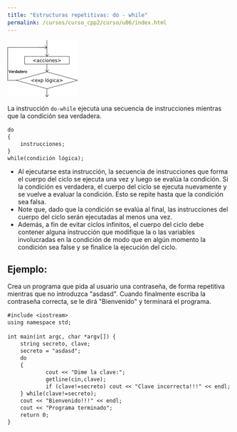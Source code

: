 ```yaml
---
title: "Estructuras repetitivas: do - while"
permalink: /cursos/curso_cpp2/curso/u06/index.html
---
```


![mientras](img/repetir.png)

La instrucción `do-while` ejecuta una secuencia de instrucciones mientras que la condición sea verdadera.

    do
    {
	    instrucciones;
    }
    while(condición lógica);

* Al ejecutarse esta instrucción, la secuencia de instrucciones que forma el cuerpo del ciclo se ejecuta una vez y luego se evalúa la condición. Si la condición es verdadera, el cuerpo del ciclo se ejecuta nuevamente y se vuelve a evaluar la condición. Esto se repite hasta que la condición sea falsa.
* Note que, dado que la condición se evalúa al final, las instrucciones del cuerpo del ciclo serán ejecutadas al menos una vez.
* Además, a fin de evitar ciclos infinitos, el cuerpo del ciclo debe contener alguna instrucción que modifique la o las variables involucradas en la condición de modo que en algún momento la condición sea false y se finalice la ejecución del ciclo.

## Ejemplo:

Crea un programa que pida al usuario una contraseña, de forma repetitiva mientras que no introduzca "asdasd". Cuando finalmente escriba la contraseña correcta, se le dirá "Bienvenido" y terminará el programa.

    #include <iostream>
    using namespace std;
    
    int main(int argc, char *argv[]) {
    	string secreto, clave;
    	secreto = "asdasd";
    	do
    	{
    			cout << "Dime la clave:";
    			getline(cin,clave);
    			if (clave!=secreto) cout << "Clave incorrecta!!!" << endl;
    	} while(clave!=secreto);
    	cout << "Bienvenido!!!" << endl;
    	cout << "Programa terminado";
    	return 0;
    }
